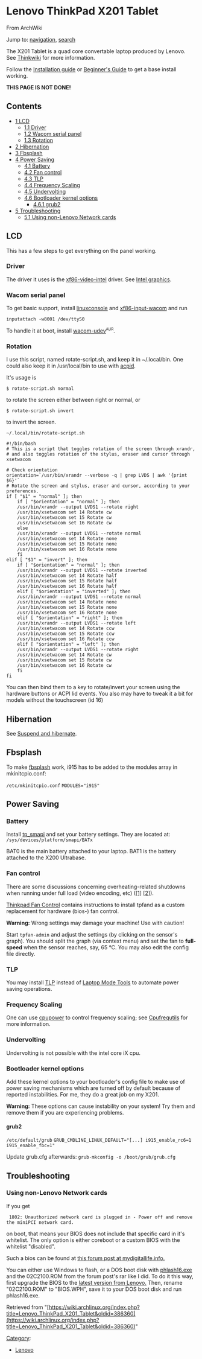 # Lenovo ThinkPad X201 Tablet

From ArchWiki

Jump to: [navigation](#column-one), [search](#searchInput)

The X201 Tablet is a quad core convertable laptop produced by Lenovo. See [Thinkwiki](http://www.thinkwiki.org/wiki/Category:X201_Tablet) for more information.

Follow the [Installation guide](/index.php/Installation_guide "Installation guide") or [Beginner's Guide](/index.php/Beginner%27s_Guide "Beginner's Guide") to get a base install working.

**THIS PAGE IS NOT DONE!**

## Contents

*   [1 LCD](#LCD)
    *   [1.1 Driver](#Driver)
    *   [1.2 Wacom serial panel](#Wacom_serial_panel)
    *   [1.3 Rotation](#Rotation)
*   [2 Hibernation](#Hibernation)
*   [3 Fbsplash](#Fbsplash)
*   [4 Power Saving](#Power_Saving)
    *   [4.1 Battery](#Battery)
    *   [4.2 Fan control](#Fan_control)
    *   [4.3 TLP](#TLP)
    *   [4.4 Frequency Scaling](#Frequency_Scaling)
    *   [4.5 Undervolting](#Undervolting)
    *   [4.6 Bootloader kernel options](#Bootloader_kernel_options)
        *   [4.6.1 grub2](#grub2)
*   [5 Troubleshooting](#Troubleshooting)
    *   [5.1 Using non-Lenovo Network cards](#Using_non-Lenovo_Network_cards)

## LCD

This has a few steps to get everything on the panel working.

### Driver

The driver it uses is the [xf86-video-intel](https://www.archlinux.org/packages/?name=xf86-video-intel) driver. See [Intel graphics](/index.php/Intel_graphics "Intel graphics").

### Wacom serial panel

To get basic support, install [linuxconsole](https://www.archlinux.org/packages/?name=linuxconsole) and [xf86-input-wacom](https://www.archlinux.org/packages/?name=xf86-input-wacom) and run

 `inputattach -w8001 /dev/ttyS0` 

To handle it at boot, install [wacom-udev](https://aur.archlinux.org/packages/wacom-udev/)<sup><small>AUR</small></sup>.

### Rotation

I use this script, named rotate-script.sh, and keep it in ~/.local/bin. One could also keep it in /usr/local/bin to use with [acpid](https://www.archlinux.org/packages/?name=acpid).

It's usage is

```
$ rotate-script.sh normal

```

to rotate the screen either between right or normal, or

```
$ rotate-script.sh invert

```

to invert the screen.

 `~/.local/bin/rotate-script.sh` 

```
#!/bin/bash
# This is a script that toggles rotation of the screen through xrandr,
# and also toggles rotation of the stylus, eraser and cursor through xsetwacom

# Check orientation
orientation=`/usr/bin/xrandr --verbose -q | grep LVDS | awk '{print $6}'`
# Rotate the screen and stylus, eraser and cursor, according to your preferences.
if [ "$1" = "normal" ]; then
    if [ "$orientation" = "normal" ]; then
	/usr/bin/xrandr --output LVDS1 --rotate right
	/usr/bin/xsetwacom set 14 Rotate cw
	/usr/bin/xsetwacom set 15 Rotate cw
	/usr/bin/xsetwacom set 16 Rotate cw
    else
	/usr/bin/xrandr --output LVDS1 --rotate normal
	/usr/bin/xsetwacom set 14 Rotate none
	/usr/bin/xsetwacom set 15 Rotate none
	/usr/bin/xsetwacom set 16 Rotate none
    fi
elif [ "$1" = "invert" ]; then
    if [ "$orientation" = "normal" ]; then
	/usr/bin/xrandr --output LVDS1 --rotate inverted
	/usr/bin/xsetwacom set 14 Rotate half
	/usr/bin/xsetwacom set 15 Rotate half
	/usr/bin/xsetwacom set 16 Rotate half
    elif [ "$orientation" = "inverted" ]; then
	/usr/bin/xrandr --output LVDS1 --rotate normal
	/usr/bin/xsetwacom set 14 Rotate none
	/usr/bin/xsetwacom set 15 Rotate none
	/usr/bin/xsetwacom set 16 Rotate none
    elif [ "$orientation" = "right" ]; then
	/usr/bin/xrandr --output LVDS1 --rotate left
	/usr/bin/xsetwacom set 14 Rotate ccw
	/usr/bin/xsetwacom set 15 Rotate ccw
	/usr/bin/xsetwacom set 16 Rotate ccw
    elif [ "$orientation" = "left" ]; then
	/usr/bin/xrandr --output LVDS1 --rotate right
	/usr/bin/xsetwacom set 14 Rotate cw
	/usr/bin/xsetwacom set 15 Rotate cw
	/usr/bin/xsetwacom set 16 Rotate cw
    fi
fi

```

You can then bind them to a key to rotate/invert your screen using the hardware buttons or ACPI lid events. You also may have to tweak it a bit for models without the touchscreen (id 16)

## Hibernation

See [Suspend and hibernate](/index.php/Suspend_and_hibernate "Suspend and hibernate").

## Fbsplash

To make [fbsplash](/index.php/Fbsplash "Fbsplash") work, i915 has to be added to the modules array in mkinitcpio.conf:

 `/etc/mkinitcpio.conf`  `MODULES="i915"` 

## Power Saving

### Battery

Install [tp_smapi](https://www.archlinux.org/packages/?name=tp_smapi) and set your battery settings. They are located at: `/sys/devices/platform/smapi/BATx` 

BAT0 is the main battery attached to your laptop. BAT1 is the battery attached to the X200 Ultrabase.

### Fan control

There are some discussions concerning overheating-related shutdowns when running under full load (video encoding, etc) ([[1]](http://forums.lenovo.com/t5/X-Series-ThinkPad-Laptops/x201-random-shutdown/td-p/227471) [[2]](https://bugs.launchpad.net/ubuntu/+source/linux/+bug/751689)).

[Thinkpad Fan Control](/index.php/Thinkpad_Fan_Control "Thinkpad Fan Control") contains instructions to install tpfand as a custom replacement for hardware (bios-) fan control.

**Warning:** Wrong settings may damage your machine! Use with caution!

Start `tpfan-admin` and adjust the settings (by clicking on the sensor's graph). You should split the graph (via context menu) and set the fan to **full-speed** when the sensor reaches, say, 65 °C. You may also edit the config file directly.

### TLP

You may install [TLP](/index.php/TLP "TLP") instead of [Laptop Mode Tools](/index.php/Laptop_Mode_Tools "Laptop Mode Tools") to automate power saving operations.

### Frequency Scaling

One can use [cpupower](https://www.archlinux.org/packages/?name=cpupower) to control frequency scaling; see [Cpufrequtils](/index.php/Cpufrequtils "Cpufrequtils") for more information.

### Undervolting

Undervolting is not possible with the intel core iX cpu.

### Bootloader kernel options

Add these kernel options to your bootloader's config file to make use of power saving mechanisms which are turned off by default because of reported instabilities. For me, they do a great job on my X201.

**Warning:** These options can cause instability on your system! Try them and remove them if you are experiencing problems.

#### grub2

 `/etc/default/grub`  `GRUB_CMDLINE_LINUX_DEFAULT="[...] i915_enable_rc6=1 i915_enable_fbc=1"` 

Update grub.cfg afterwards: `grub-mkconfig -o /boot/grub/grub.cfg`

## Troubleshooting

### Using non-Lenovo Network cards

If you get

```
 1802: Unauthorized network card is plugged in - Power off and remove the miniPCI network card.

```

on boot, that means your BIOS does not include that specific card in it's whitelist. The only option is either coreboot or a custom BIOS with the whitelist "disabled".

Such a bios can be found at [this forum post at mydigitallife.info.](http://forums.mydigitallife.info/threads/20223-Remove-whitelist-check-add-ID-s-to-break-hardware-restrictions-mod-requests?p=770633&viewfull=1#post770633)

You can either use Windows to flash, or a DOS boot disk with [phlash16.exe](https://www.wimsbios.com/files/flashers/phoenix/phlash16-1.7.0.21.zip) and the 02C2100.ROM from the forum post's rar like I did. To do it this way, first upgrade the BIOS to the [latest version from Lenovo.](http://download.lenovo.com/ibmdl/pub/pc/pccbbs/mobiles/6quj19us.iso) Then, rename "02C2100.ROM" to "BIOS.WPH", save it to your DOS boot disk and run phlash16.exe.

Retrieved from "[https://wiki.archlinux.org/index.php?title=Lenovo_ThinkPad_X201_Tablet&oldid=386360](https://wiki.archlinux.org/index.php?title=Lenovo_ThinkPad_X201_Tablet&oldid=386360)"

[Category](/index.php/Special:Categories "Special:Categories"):

*   [Lenovo](/index.php/Category:Lenovo "Category:Lenovo")